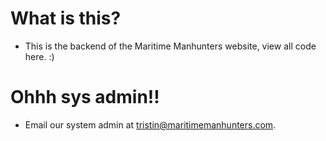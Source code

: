 # What is this?
* This is the backend of the Maritime Manhunters website, view all code here. :)

# Ohhh sys admin!!
* Email our system admin at tristin@maritimemanhunters.com.

